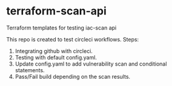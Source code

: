 # terraform-scan-api
Terraform templates for testing iac-scan api

This repo is created to test circleci workflows.
Steps:
1. Integrating github with circleci.
2. Testing with default config.yaml.
3. Update config.yaml to add vulnerability scan and conditional statements.
4. Pass/Fail build depending on the scan results.





